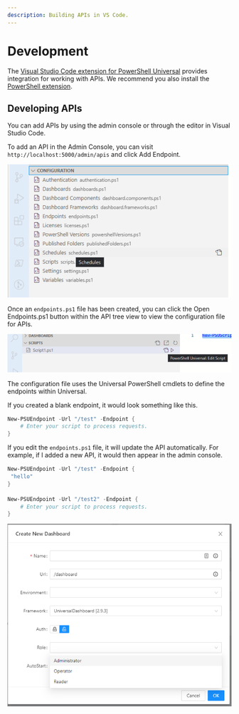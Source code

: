 ```yaml
---
description: Building APIs in VS Code.
---
```


# Development

The [Visual Studio Code extension for PowerShell Universal](https://marketplace.visualstudio.com/items?itemName=ironmansoftware.powershell-universal) provides integration for working with APIs. We recommend you also install the [PowerShell extension](https://marketplace.visualstudio.com/items?itemName=ms-vscode.PowerShell). 

## Developing APIs

You can add APIs by using the admin console or through the editor in Visual Studio Code. 

To add an API in the Admin Console, you can visit `http://localhost:5000/admin/apis` and click Add Endpoint.

![](../.gitbook/assets/image%20%28124%29.png)

Once an `endpoints.ps1` file has been created, you can click the Open Endpoints.ps1 button within the API tree view to view the configuration file for APIs. 

![](../.gitbook/assets/image%20%28122%29.png)

The configuration file uses the Universal PowerShell cmdlets to define the endpoints within Universal. 

If you created a blank endpoint, it would look something like this.

```PowerShell
New-PSUEndpoint -Url "/test" -Endpoint { 
    # Enter your script to process requests.
}
```

If you edit the `endpoints.ps1` file, it will update the API automatically. For example, if I added a new API, it would then appear in the admin console. 

```PowerShell
New-PSUEndpoint -Url "/test" -Endpoint { 
 "hello"
}

New-PSUEndpoint -Url "/test2" -Endpoint { 
    # Enter your script to process requests.
}
```

![](../.gitbook/assets/image%20%28134%29.png)

